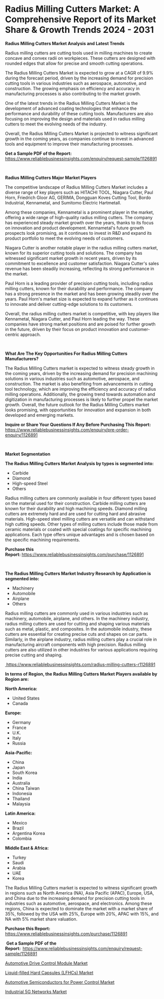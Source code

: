 <p><h1>Radius Milling Cutters Market: A Comprehensive Report of its Market Share & Growth Trends 2024 - 2031</h1></p><p><strong>Radius Milling Cutters Market Analysis and Latest Trends</strong></p>
<p><p>Radius milling cutters are cutting tools used in milling machines to create concave and convex radii on workpieces. These cutters are designed with rounded edges that allow for precise and smooth cutting operations.</p><p>The Radius Milling Cutters Market is expected to grow at a CAGR of 9.9% during the forecast period, driven by the increasing demand for precision cutting tools in various industries such as aerospace, automotive, and construction. The growing emphasis on efficiency and accuracy in manufacturing processes is also contributing to the market growth.</p><p>One of the latest trends in the Radius Milling Cutters Market is the development of advanced coating technologies that enhance the performance and durability of these cutting tools. Manufacturers are also focusing on improving the design and materials used in radius milling cutters to meet the evolving needs of the industry.</p><p>Overall, the Radius Milling Cutters Market is projected to witness significant growth in the coming years, as companies continue to invest in advanced tools and equipment to improve their manufacturing processes.</p></p>
<p><strong>Get a Sample PDF of the Report:&nbsp;</strong> <a href="https://www.reliablebusinessinsights.com/enquiry/request-sample/1126891">https://www.reliablebusinessinsights.com/enquiry/request-sample/1126891</a></p>
<p>&nbsp;</p>
<p><strong>Radius Milling Cutters Major Market Players</strong></p>
<p><p>The competitive landscape of Radius Milling Cutters Market includes a diverse range of key players such as HITACHI TOOL, Niagara Cutter, Paul Horn, Friedrich Gloor AG, GERIMA, Dongguan Koves Cutting Tool, Bordo Industrial, Kennametal, and Sumitomo Electric Hartmetall.</p><p>Among these companies, Kennametal is a prominent player in the market, offering a wide range of high-quality radius milling cutters. The company has experienced steady market growth over the years, thanks to its focus on innovation and product development. Kennametal's future growth prospects look promising, as it continues to invest in R&D and expand its product portfolio to meet the evolving needs of customers.</p><p>Niagara Cutter is another notable player in the radius milling cutters market, known for its superior cutting tools and solutions. The company has witnessed significant market growth in recent years, driven by its commitment to excellence and customer satisfaction. Niagara Cutter's sales revenue has been steadily increasing, reflecting its strong performance in the market.</p><p>Paul Horn is a leading provider of precision cutting tools, including radius milling cutters, known for their durability and performance. The company has a strong presence in the market and has been growing steadily over the years. Paul Horn's market size is expected to expand further as it continues to innovate and deliver cutting-edge solutions to its customers.</p><p>Overall, the radius milling cutters market is competitive, with key players like Kennametal, Niagara Cutter, and Paul Horn leading the way. These companies have strong market positions and are poised for further growth in the future, driven by their focus on product innovation and customer-centric approach.</p></p>
<p>&nbsp;</p>
<p><strong>What Are The Key Opportunities For Radius Milling Cutters Manufacturers?</strong></p>
<p><p>The Radius Milling Cutters market is expected to witness steady growth in the coming years, driven by the increasing demand for precision machining solutions in various industries such as automotive, aerospace, and construction. The market is also benefiting from advancements in cutting tool technology, which are improving the efficiency and accuracy of radius milling operations. Additionally, the growing trend towards automation and digitization in manufacturing processes is likely to further propel the market growth. Overall, the future outlook for the Radius Milling Cutters market looks promising, with opportunities for innovation and expansion in both developed and emerging markets.</p></p>
<p><strong>Inquire or Share Your Questions If Any Before Purchasing This Report:</strong> <a href="https://www.reliablebusinessinsights.com/enquiry/pre-order-enquiry/1126891">https://www.reliablebusinessinsights.com/enquiry/pre-order-enquiry/1126891</a></p>
<p>&nbsp;</p>
<p><strong>Market Segmentation</strong></p>
<p><strong>The Radius Milling Cutters Market Analysis by types is segmented into:</strong></p>
<p><ul><li>Carbide</li><li>Diamond</li><li>High-speed Steel</li><li>Others</li></ul></p>
<p><p>Radius milling cutters are commonly available in four different types based on the material used for their construction. Carbide milling cutters are known for their durability and high machining speeds. Diamond milling cutters are extremely hard and are used for cutting hard and abrasive materials. High-speed steel milling cutters are versatile and can withstand high cutting speeds. Other types of milling cutters include those made from ceramic materials or coated with special coatings for specific machining applications. Each type offers unique advantages and is chosen based on the specific machining requirements.</p></p>
<p><strong>Purchase this Report:&nbsp;</strong><a href="https://www.reliablebusinessinsights.com/purchase/1126891">https://www.reliablebusinessinsights.com/purchase/1126891</a></p>
<p>&nbsp;</p>
<p><strong>The Radius Milling Cutters Market Industry Research by Application is segmented into:</strong></p>
<p><ul><li>Machinery</li><li>Automobile</li><li>Airplane</li><li>Others</li></ul></p>
<p><p>Radius milling cutters are commonly used in various industries such as machinery, automobile, airplane, and others. In the machinery industry, radius milling cutters are used for cutting and shaping various materials such as metal, plastic, and composites. In the automobile industry, these cutters are essential for creating precise cuts and shapes on car parts. Similarly, in the airplane industry, radius milling cutters play a crucial role in manufacturing aircraft components with high precision. Radius milling cutters are also utilized in other industries for various applications requiring precise cutting and shaping.</p></p>
<p><a href="https://www.reliablebusinessinsights.com/radius-milling-cutters-r1126891">&nbsp;https://www.reliablebusinessinsights.com/radius-milling-cutters-r1126891</a></p>
<p><strong>In terms of Region, the Radius Milling Cutters Market Players available by Region are:</strong></p>
<p>
    <p> <strong> North America: </strong>
        <ul>
            <li>United States</li>
            <li>Canada</li>
        </ul>
        </p> 
    <p> <strong> Europe: </strong>
        <ul>
            <li>Germany</li>
            <li>France</li>
            <li>U.K.</li>
            <li>Italy</li>
            <li>Russia</li>
        </ul>
        </p> 
    <p> <strong> Asia-Pacific: </strong>
        <ul>
            <li>China</li>
            <li>Japan</li>
            <li>South Korea</li>
            <li>India</li>
            <li>Australia</li>
            <li>China Taiwan</li>
            <li>Indonesia</li>
            <li>Thailand</li>
            <li>Malaysia</li>
        </ul>
        </p> 
    <p> <strong> Latin America: </strong>
        <ul>
            <li>Mexico</li>
            <li>Brazil</li>
            <li>Argentina Korea</li>
            <li>Colombia</li>
        </ul>
        </p> 
    <p> <strong> Middle East & Africa: </strong>
        <ul>
            <li>Turkey</li>
            <li>Saudi</li>
            <li>Arabia</li>
            <li>UAE</li>
            <li>Korea</li>
        </ul>
    </p>
    </p>
<p><p>The Radius Milling Cutters market is expected to witness significant growth in regions such as North America (NA), Asia Pacific (APAC), Europe, USA, and China due to the increasing demand for precision cutting tools in industries such as automotive, aerospace, and electronics. Among these regions, China is expected to dominate the market with a market share of 35%, followed by the USA with 25%, Europe with 20%, APAC with 15%, and NA with 5% market share valuation.</p></p>
<p><strong>Purchase this Report: </strong><a href="https://www.reliablebusinessinsights.com/purchase/1126891">https://www.reliablebusinessinsights.com/purchase/1126891</a></p>
<p>&nbsp;<strong>Get a Sample PDF of the Report:&nbsp;&nbsp;</strong><a href="https://www.reliablebusinessinsights.com/enquiry/request-sample/1126891">https://www.reliablebusinessinsights.com/enquiry/request-sample/1126891</a></p>
<p><strong></strong></p>
<p><p><a href="https://github.com/ayamsauke86/Market-Research-Report-List-1/blob/main/automotive-drive-control-module-market.md">Automotive Drive Control Module Market</a></p><p><a href="https://www.linkedin.com/pulse/liquid-filled-hard-capsules-lfhcs-market-size-share-analysis-zhk0c">Liquid-filled Hard Capsules (LFHCs) Market</a></p><p><a href="https://github.com/airdrophunter675/Market-Research-Report-List-1/blob/main/automotive-semiconductors-for-power-control-market.md">Automotive Semiconductors for Power Control Market</a></p><p><a href="https://www.linkedin.com/pulse/industrial-5g-networks-market-trends-focusing-insight-forecast-xo1jf">Industrial 5G Networks Market</a></p></p>